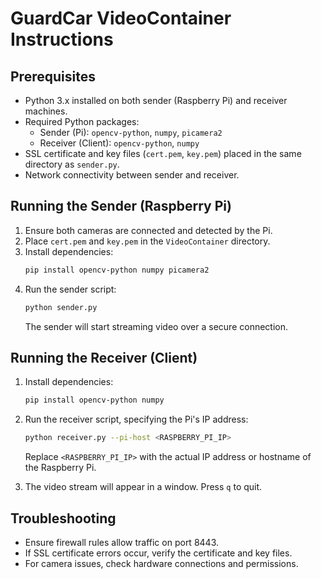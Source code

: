# GuardCar VideoContainer Instructions

## Prerequisites

- Python 3.x installed on both sender (Raspberry Pi) and receiver machines.
- Required Python packages: 
  - Sender (Pi): `opencv-python`, `numpy`, `picamera2`
  - Receiver (Client): `opencv-python`, `numpy`
- SSL certificate and key files (`cert.pem`, `key.pem`) placed in the same directory as `sender.py`.
- Network connectivity between sender and receiver.

## Running the Sender (Raspberry Pi)

1. Ensure both cameras are connected and detected by the Pi.
2. Place `cert.pem` and `key.pem` in the `VideoContainer` directory.
3. Install dependencies:
   ```bash
   pip install opencv-python numpy picamera2
   ```
4. Run the sender script:
   ```bash
   python sender.py
   ```
   The sender will start streaming video over a secure connection.

## Running the Receiver (Client)

1. Install dependencies:
   ```bash
   pip install opencv-python numpy
   ```
2. Run the receiver script, specifying the Pi's IP address:
   ```bash
   python receiver.py --pi-host <RASPBERRY_PI_IP>
   ```
   Replace `<RASPBERRY_PI_IP>` with the actual IP address or hostname of the Raspberry Pi.

3. The video stream will appear in a window. Press `q` to quit.

## Troubleshooting

- Ensure firewall rules allow traffic on port 8443.
- If SSL certificate errors occur, verify the certificate and key files.
- For camera issues, check hardware connections and permissions.


